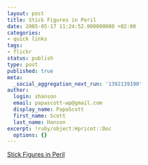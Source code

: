 ```yaml
---
layout: post
title: Stick Figures in Peril
date: 2005-05-17 11:24:52.000000000 +02:00
categories:
- quick links
tags:
- flickr
status: publish
type: post
published: true
meta:
  _social_aggregation_next_run: '1392139190'
author:
  login: shanson
  email: papascott-wp@gmail.com
  display_name: PapaScott
  first_name: Scott
  last_name: Hanson
excerpt: !ruby/object:Hpricot::Doc
  options: {}
---
```

<p><a href="http://www.flickr.com/groups/stickfiguresinperil/" title="Flickr: Stick Figures in Peril">Stick Figures in Peril</a></p>
